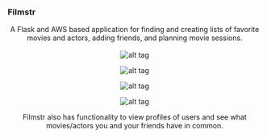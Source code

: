 ### Filmstr

<center>

A Flask and AWS based application for finding and creating lists of favorite movies and actors, adding friends, and planning movie sessions.
<br><br>
![alt tag](http://i63.tinypic.com/2ho8w0w.jpg)

![alt tag](http://i68.tinypic.com/2958r5z.jpg "Functionality to create an account and login.")


![alt tag](http://i66.tinypic.com/ve1axh.jpg "Once a user is logged in, they can search for movies and actors to create lists of their favorites.")


![alt tag](http://i68.tinypic.com/2yo690x.png "Users can search for actors and see what movies they have been in, as well as viewing what actors are in a given movie.")

Filmstr also has functionality to view profiles of users and see what movies/actors you and your friends have in common.



